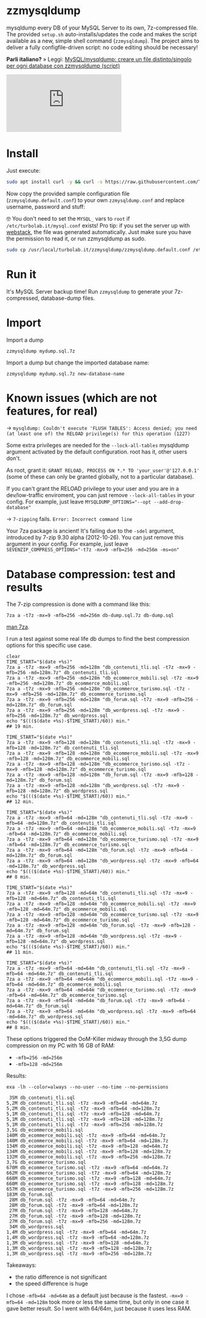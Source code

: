 # zzmysqldump

mysqldump every DB of your MySQL Server to its own, 7z-compressed file. The provided `setup.sh` auto-installs/updates the code and makes the script available as a new, simple shell command (`zzmysqldump`). The project aims to deliver a fully configfile-driven script: no code editing should be necessary!

**Parli italiano?** » Leggi: [MySQL/mysqldump: creare un file distinto/singolo per ogni database con zzmysqldump (script)](https://turbolab.it/server-1224/mysql-mysqldump-creare-file-distinto-singolo-ogni-database-zzmysqldump-script-1311)

![logo](https://turbolab.it/immagini/max/mysql-mysqldump-creare-file-distinto-singolo-ogni-database-zzmysqldump-script-zzmysqldump-spotlight-8837.img)


# Install

Just execute:

````bash
sudo apt install curl -y && curl -s https://raw.githubusercontent.com/TurboLabIt/zzmysqldump/master/setup.sh?$(date +%s) | sudo bash

````

Now copy the provided sample configuration file (`zzmysqldump.default.conf`) to your own `zzmysqldump.conf` and replace username, password and stuff:

🤓 You don't need to set the `MYSQL_` vars to `root` if `/etc/turbolab.it/mysql.conf` exists! Pro tip: if you set the server up with [webstack](https://github.com/TurboLabIt/webstackup), the file was generated automatically. Just make sure you have the permission to read it, or run zzmysqldump as sudo.

````bash
sudo cp /usr/local/turbolab.it/zzmysqldump/zzmysqldump.default.conf /etc/turbolab.it/zzmysqldump.conf && sudo nano /etc/turbolab.it/zzmysqldump.conf

````


# Run it

It's MySQL Server backup time! Run `zzmysqldump` to generate your 7z-compressed, database-dump files.


# Import

Import a dump


````shell
zzmysqldump mydump.sql.7z

````


Import a dump but change the imported database name:


````shell
zzmysqldump mydump.sql.7z new-database-name

````


# Known issues (which are not features, for real)

-> `mysqldump: Couldn't execute 'FLUSH TABLES': Access denied; you need (at least one of) the RELOAD privilege(s) for this operation (1227)`

Some extra privileges are needed for the `--lock-all-tables` mysqldump argument activated by the default configuration. root has it, other users don't.

As root, grant it: `GRANT RELOAD, PROCESS ON *.* TO 'your_user'@'127.0.0.1'` (some of these can only be granted globally, not to a particular database).

If you can't grant the RELOAD privilege to your user and you are in a dev/low-traffic enviroment, you can just remove `--lock-all-tables` in your config. For example, just leave `MYSQLDUMP_OPTIONS="--opt --add-drop-database"`

-> `7-zipping` fails. `Error: Incorrect command line`

Your 7za package is ancient! It's failing due to the `-sdel` argument, introduced by 7-zip 9.30 alpha (2012-10-26). You can just remove this argument in your config. For example, just leave `SEVENZIP_COMPRESS_OPTIONS="-t7z -mx=9 -mfb=256 -md=256m -ms=on"`


# Database compression: test and results

The 7-zip compression is done with a command like this:

`7za a -t7z -mx=9 -mfb=256 -md=256m db-dump.sql.7z db-dump.sql`

[man 7za](https://linux.die.net/man/1/7za).

I run a test against some real life db dumps to find the best compression options for this specific use case.

````
clear
TIME_START="$(date +%s)"
7za a -t7z -mx=9 -mfb=256 -md=128m "db_contenuti_tli.sql -t7z -mx=9 -mfb=256 -md=128m.7z" db_contenuti_tli.sql
7za a -t7z -mx=9 -mfb=256 -md=128m "db_ecommerce_mobili.sql -t7z -mx=9 -mfb=256 -md=128m.7z" db_ecommerce_mobili.sql
7za a -t7z -mx=9 -mfb=256 -md=128m "db_ecommerce_turismo.sql -t7z -mx=9 -mfb=256 -md=128m.7z" db_ecommerce_turismo.sql
7za a -t7z -mx=9 -mfb=256 -md=128m "db_forum.sql -t7z -mx=9 -mfb=256 -md=128m.7z" db_forum.sql
7za a -t7z -mx=9 -mfb=256 -md=128m "db_wordpress.sql -t7z -mx=9 -mfb=256 -md=128m.7z" db_wordpress.sql
echo "$((($(date +%s)-$TIME_START)/60)) min."
## 19 min.

TIME_START="$(date +%s)"
7za a -t7z -mx=9 -mfb=128 -md=128m "db_contenuti_tli.sql -t7z -mx=9 -mfb=128 -md=128m.7z" db_contenuti_tli.sql
7za a -t7z -mx=9 -mfb=128 -md=128m "db_ecommerce_mobili.sql -t7z -mx=9 -mfb=128 -md=128m.7z" db_ecommerce_mobili.sql
7za a -t7z -mx=9 -mfb=128 -md=128m "db_ecommerce_turismo.sql -t7z -mx=9 -mfb=128 -md=128m.7z" db_ecommerce_turismo.sql
7za a -t7z -mx=9 -mfb=128 -md=128m "db_forum.sql -t7z -mx=9 -mfb=128 -md=128m.7z" db_forum.sql
7za a -t7z -mx=9 -mfb=128 -md=128m "db_wordpress.sql -t7z -mx=9 -mfb=128 -md=128m.7z" db_wordpress.sql
echo "$((($(date +%s)-$TIME_START)/60)) min."
## 12 min.

TIME_START="$(date +%s)"
7za a -t7z -mx=9 -mfb=64 -md=128m "db_contenuti_tli.sql -t7z -mx=9 -mfb=64 -md=128m.7z" db_contenuti_tli.sql
7za a -t7z -mx=9 -mfb=64 -md=128m "db_ecommerce_mobili.sql -t7z -mx=9 -mfb=64 -md=128m.7z" db_ecommerce_mobili.sql
7za a -t7z -mx=9 -mfb=64 -md=128m "db_ecommerce_turismo.sql -t7z -mx=9 -mfb=64 -md=128m.7z" db_ecommerce_turismo.sql
7za a -t7z -mx=9 -mfb=64 -md=128m "db_forum.sql -t7z -mx=9 -mfb=64 -md=128m.7z" db_forum.sql
7za a -t7z -mx=9 -mfb=64 -md=128m "db_wordpress.sql -t7z -mx=9 -mfb=64 -md=128m.7z" db_wordpress.sql
echo "$((($(date +%s)-$TIME_START)/60)) min."
## 8 min.

TIME_START="$(date +%s)"
7za a -t7z -mx=9 -mfb=128 -md=64m "db_contenuti_tli.sql -t7z -mx=9 -mfb=128 -md=64m.7z" db_contenuti_tli.sql
7za a -t7z -mx=9 -mfb=128 -md=64m "db_ecommerce_mobili.sql -t7z -mx=9 -mfb=128 -md=64m.7z" db_ecommerce_mobili.sql
7za a -t7z -mx=9 -mfb=128 -md=64m "db_ecommerce_turismo.sql -t7z -mx=9 -mfb=128 -md=64m.7z" db_ecommerce_turismo.sql
7za a -t7z -mx=9 -mfb=128 -md=64m "db_forum.sql -t7z -mx=9 -mfb=128 -md=64m.7z" db_forum.sql
7za a -t7z -mx=9 -mfb=128 -md=64m "db_wordpress.sql -t7z -mx=9 -mfb=128 -md=64m.7z" db_wordpress.sql
echo "$((($(date +%s)-$TIME_START)/60)) min."
## 11 min.

TIME_START="$(date +%s)"
7za a -t7z -mx=9 -mfb=64 -md=64m "db_contenuti_tli.sql -t7z -mx=9 -mfb=64 -md=64m.7z" db_contenuti_tli.sql
7za a -t7z -mx=9 -mfb=64 -md=64m "db_ecommerce_mobili.sql -t7z -mx=9 -mfb=64 -md=64m.7z" db_ecommerce_mobili.sql
7za a -t7z -mx=9 -mfb=64 -md=64m "db_ecommerce_turismo.sql -t7z -mx=9 -mfb=64 -md=64m.7z" db_ecommerce_turismo.sql
7za a -t7z -mx=9 -mfb=64 -md=64m "db_forum.sql -t7z -mx=9 -mfb=64 -md=64m.7z" db_forum.sql
7za a -t7z -mx=9 -mfb=64 -md=64m "db_wordpress.sql -t7z -mx=9 -mfb=64 -md=64m.7z" db_wordpress.sql
echo "$((($(date +%s)-$TIME_START)/60)) min."
## 8 min.
````

These options triggered the OoM-Killer midway through the 3,5G dump compression on my PC with 16 GB of RAM:

- `-mfb=256 -md=256m` 
- `-mfb=128 -md=256m`

Results:

````
exa -lh --color=always --no-user --no-time --no-permissions

 35M db_contenuti_tli.sql
5,2M db_contenuti_tli.sql -t7z -mx=9 -mfb=64 -md=64m.7z
5,2M db_contenuti_tli.sql -t7z -mx=9 -mfb=64 -md=128m.7z
5,1M db_contenuti_tli.sql -t7z -mx=9 -mfb=128 -md=64m.7z
5,1M db_contenuti_tli.sql -t7z -mx=9 -mfb=128 -md=128m.7z
5,1M db_contenuti_tli.sql -t7z -mx=9 -mfb=256 -md=128m.7z
3,5G db_ecommerce_mobili.sql
140M db_ecommerce_mobili.sql -t7z -mx=9 -mfb=64 -md=64m.7z
140M db_ecommerce_mobili.sql -t7z -mx=9 -mfb=64 -md=128m.7z
134M db_ecommerce_mobili.sql -t7z -mx=9 -mfb=128 -md=64m.7z
134M db_ecommerce_mobili.sql -t7z -mx=9 -mfb=128 -md=128m.7z
132M db_ecommerce_mobili.sql -t7z -mx=9 -mfb=256 -md=128m.7z
3,7G db_ecommerce_turismo.sql
670M db_ecommerce_turismo.sql -t7z -mx=9 -mfb=64 -md=64m.7z
662M db_ecommerce_turismo.sql -t7z -mx=9 -mfb=64 -md=128m.7z
668M db_ecommerce_turismo.sql -t7z -mx=9 -mfb=128 -md=64m.7z
660M db_ecommerce_turismo.sql -t7z -mx=9 -mfb=128 -md=128m.7z
657M db_ecommerce_turismo.sql -t7z -mx=9 -mfb=256 -md=128m.7z
183M db_forum.sql
 28M db_forum.sql -t7z -mx=9 -mfb=64 -md=64m.7z
 28M db_forum.sql -t7z -mx=9 -mfb=64 -md=128m.7z
 27M db_forum.sql -t7z -mx=9 -mfb=128 -md=64m.7z
 27M db_forum.sql -t7z -mx=9 -mfb=128 -md=128m.7z
 27M db_forum.sql -t7z -mx=9 -mfb=256 -md=128m.7z
 34M db_wordpress.sql
1,4M db_wordpress.sql -t7z -mx=9 -mfb=64 -md=64m.7z
1,4M db_wordpress.sql -t7z -mx=9 -mfb=64 -md=128m.7z
1,3M db_wordpress.sql -t7z -mx=9 -mfb=128 -md=64m.7z
1,3M db_wordpress.sql -t7z -mx=9 -mfb=128 -md=128m.7z
1,3M db_wordpress.sql -t7z -mx=9 -mfb=256 -md=128m.7z
 ````

Takeaways:

- the ratio difference is not significant
- the speed difference is huge

I chose `-mfb=64 -md=64m` as a default just because is the fastest. `-mx=9 -mfb=64 -md=128m` took more or less the same time, but only in one case it gave better result. So I went with 64/64m, just because it uses less RAM.
